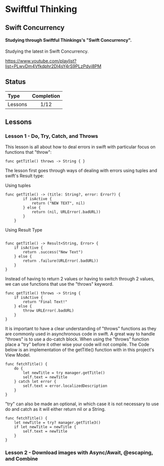 # Swiftful Thinking 

## Swift Concurrency

#### Studying through Swiftful Thinkings's "Swift Concurrency". 
Studying the latest in Swift Concurrency.

https://www.youtube.com/playlist?list=PLwvDm4Vfkdphr2Dl4sY4rS9PLzPdyi8PM

## Status

| Type               | Completion |
| :----------------- | :--------: |
| Lessons           |   1/12    |

## Lessons

### Lesson 1 - Do, Try, Catch, and Throws  

This lesson is all about how to deal errors in swift with particular focus on functions that "throw": 
``` 
func getTitle() throws -> String { } 
``` 
The lesson first goes through ways of dealing with errors using tuples and swift's Result type: 

Using tuples
```
func getTitle() -> (title: String?, error: Error?) {
        if isActive {
            return ("NEW TEXT", nil)
        } else {
            return (nil, URLError(.badURL))
        }
    }
```

Using Result Type
```  
    
func getTitle() -> Result<String, Error> {
    if isActive {
        return .success("New Text")
    } else {
        return .failure(URLError(.badURL))
    }
}  
``` 
Instead of having to return 2 values or having to switch through 2 values, we can use functions that use the "throws" keyword. 
``` 
func getTitle() throws -> String {
    if isActive {
        return "Final Text!"
    } else {
        throw URLError(.badURL)
    }
}
``` 
It is important to have a clear understanding of "throws" functions as they are commonly used in asynchronous code in swift. A great way to handle "throws" is to use a do-catch block. When using the "throws" function place a "try" before it other wise your code will not compile. 
The Code below is an implementation of the getTitle() function with in this project's View Model.
``` 
func fetchTitle() {
    do {
        let newTitle = try manager.getTitle()
        self.text = newTitle
    } catch let error {
        self.text = error.localizedDescription
    }
}

```
"try" can also be made an optional, in which case it is not necessary to use do and catch as it will either return nil or a String. 
```
func fetchTitle() {
    let newTitle = try? manager.getTitle3()
    if let newTitle = newTitle {
        self.text = newTitle
    }
}
```
### Lesson 2 - Download images with Async/Await, @escaping, and Combine  



